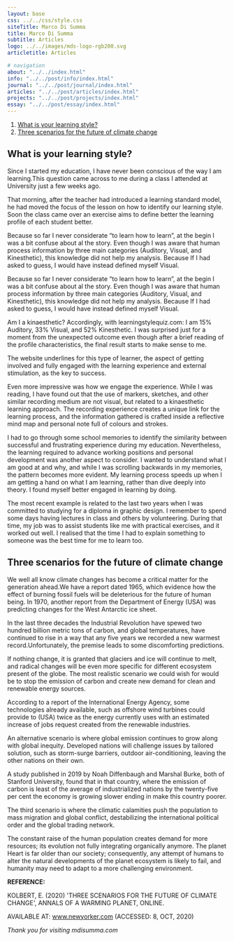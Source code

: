 ```yaml
---
layout: base
css: ../../css/style.css
siteTitle: Marco Di Summa
title: Marco Di Summa
subtitle: Articles
logo: ../../images/mds-logo-rgb200.svg
articletitle: Articles

# navigation
about: "../../index.html"
info: "../../post/info/index.html"
journal: "../../post/journal/index.html"
articles: "../../post/articles/index.html"
projects: "../../post/projects/index.html"
essay: "../../post/essay/index.html"
---
```



<!----------- main ------------>
<main>
<ol> 
  <li><a href="#learning-style">What is your learning style?</a></li>
  <li><a href="#climate-changes">Three scenarios for the future of climate change</a></li>
</ol>
<article>
<div id="learning-style">

# What is your learning style?
Since I started my education, I have never been conscious of the way I am learning.This question came across to me during a class I attended at University just a few weeks ago.

That morning, after the teacher had introduced a learning standard model, he had moved the focus of the lesson on how to identify our learning style. Soon the class came over an exercise aims to define better the learning profile of each student better.

Because so far I never considerate “to learn how to learn”, at the begin I was a bit confuse about al the story. Even though I was aware that human process information by three main categories (Auditory, Visual, and Kinesthetic), this knowledge did not help my analysis. Because If I had asked to guess, I would have instead defined myself Visual.

Because so far I never considerate “to learn how to learn”, at the begin I was a bit confuse about al the story. Even though I was aware that human process information by three main categories (Auditory, Visual, and Kinesthetic), this knowledge did not help my analysis. Because If I had asked to guess, I would have instead defined myself Visual.

Am I a kinaesthetic? Accordingly, with learningstylequiz.com: I am 15% Auditory, 33% Visual, and 52% Kinesthetic. I was surprised just for a moment from the unexpected outcome even though after a brief reading of the profile characteristics, the final result starts to make sense to me.

The website underlines for this type of learner, the aspect of getting involved and fully engaged with the learning experience and external stimulation, as the key to success.

Even more impressive was how we engage the experience. While I was reading, I have found out that the use of markers, sketches, and other similar recording medium are not visual, but related to a kinaesthetic learning approach. The recording experience creates a unique link for the learning process, and the information gathered is crafted inside a reflective mind map and personal note full of colours and strokes.

I had to go through some school memories to identify the similarity between successful and frustrating experience during my education. Nevertheless, the learning required to advance working positions and personal development was another aspect to consider. I wanted to understand what I am good at and why, and while I was scrolling backwards in my memories, the pattern becomes more evident. My learning process speeds up when I am getting a hand on what I am learning, rather than dive deeply into theory. I found myself better engaged in learning by doing.

The most recent example is related to the last two years when I was committed to studying for a diploma in graphic design. I remember to spend some days having lectures in class and others by volunteering. During that time, my job was to assist students like me with practical exercises, and it worked out well. I realised that the time I had to explain something to someone was the best time for me to learn too.
</div>
<div id="climate-changes">

## Three scenarios for the future of climate change
We well all know climate changes has become a critical matter for the generation ahead.We have a report dated 1965, which evidence how the effect of burning fossil fuels will be deleterious for the future of human being. In 1970, another report from the Department of Energy (USA) was predicting changes for the West Antarctic ice sheet.

In the last three decades the Industrial Revolution have spewed two hundred billion metric tons of carbon, and global temperatures, have continued to rise in a way that any five years we recorded a new warmest record.Unfortunately, the premise leads to some discomforting predictions.

If nothing change, it is granted that glaciers and ice will continue to melt, and radical changes will be even more specific for different ecosystem present of the globe. The most realistic scenario we could wish for would be to stop the emission of carbon and create new demand for clean and renewable energy sources.

According to a report of the International Energy Agency, some technologies already available, such as offshore wind turbines could provide to (USA) twice as the energy currently uses with an estimated increase of jobs request created from the renewable industries.

An alternative scenario is where global emission continues to grow along with global inequity. Developed nations will challenge issues by tailored solution, such as storm-surge barriers, outdoor air-conditioning, leaving the other nations on their own.

A study published in 2019 by Noah Diffenbaugh and Marshal Burke, both of Stanford University, found that in that country, where the emission of carbon is least of the average of industrialized nations by the twenty-five per cent the economy is growing slower ending in make this country poorer.

The third scenario is where the climatic calamities push the population to mass migration and global conflict, destabilizing the international political order and the global trading network.

The constant raise of the human population creates demand for more resources; its evolution not fully integrating organically anymore. The planet Heart is far older than our society; consequently, any attempt of humans to alter the natural developments of the planet ecosystem is likely to fail, and humanity may need to adapt to a more challenging environment.

**REFERENCE:**

KOLBERT, E. (2020) 'THREE SCENARIOS FOR THE FUTURE OF CLIMATE CHANGE', ANNALS OF A WARMING PLANET, ONLINE.

AVAILABLE AT: www.newyorker.com (ACCESSED: 8, OCT, 2020)
</div>
</article> 

*Thank you for visiting mdisumma.com*

</main>
